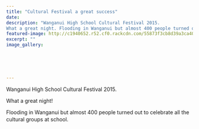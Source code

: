 ```yaml
---
title: "Cultural Festival a great success"
date: 
description: "Wanganui High School Cultural Festival 2015.
What a great night. Flooding in Wanganui but almost 400 people turned out to celebrate all the cultural groups at school."
featured-image: http://c1940652.r52.cf0.rackcdn.com/55873f3cb8d39a3ca4000014/Int-Cult-Fest-group-on-stage.jpg
excerpt: ""
image_gallery:
    
    
    
    
    
---
```


<p><span>Wanganui High School Cultural Festival 2015.</span></p>
<p><span>What a great night!</span></p>
<p><span>Flooding in Wanganui but almost 400 people turned out to celebrate all the cultural groups at school.</span><span style="line-height: 1.5;">&nbsp;</span></p>
<p><span><img src=http://c1940652.r52.cf0.rackcdn.com/5587403cb8d39a3ca400001a/Int-Cult-Fest-4-japanese-dancing-in-costume.jpg alt="" /></span></p>
<p><img style="line-height: 1.5;" src=http://c1940652.r52.cf0.rackcdn.com/55873fd8b8d39a3ca4000016/Int-Cult-Fest-group-of-island-dancers.jpg alt="" /></p>
<p><img style="line-height: 1.5;" src=http://c1940652.r52.cf0.rackcdn.com/5587400ab8d39a3ca4000018/Int-Cult-Fest-4-girls-dancing.jpg alt="" /></p>
<p><span><img src=http://c1940652.r52.cf0.rackcdn.com/55874028ff2a7c19eb00001a/Int-Cult-Fest-3-boys-singing--a-guitarist.jpg alt="" /></span></p>
<p><img style="line-height: 1.5;" src=http://c1940652.r52.cf0.rackcdn.com/5587407db8d39a3ca400001c/Int-Cult-Fest-boy-with-motor-bike-image-around-neck-singing.jpg alt="" /></p>
<p><span><img src=http://c1940652.r52.cf0.rackcdn.com/55874096ff2a7c19eb00001e/Int-Cult-Fest-4-students-holding-hats.jpg alt="" /></span></p>
<p><span><img src=http://c1940652.r52.cf0.rackcdn.com/55873feeff2a7c19eb000018/Int-Cult-Fest-2-girls-with-fists-up.jpg alt="" /></span></p>
<p><span><img src=http://c1940652.r52.cf0.rackcdn.com/55873f9eff2a7c19eb000016/Int-Cult-Fest-2-girls-flute,-1-boy-sing,-1-boy-on-organ.jpg alt="" /></span></p>
<p><span><img src=http://c1940652.r52.cf0.rackcdn.com/55874065ff2a7c19eb00001c/Int-Cult-Fest-boy-singing.jpg alt="" /></span></p>

